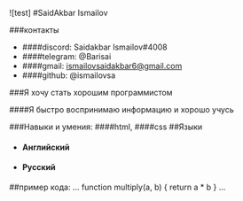 ![test]
#SaidAkbar Ismailov

###контакты
- ####discord: Saidakbar Ismailov#4008
- ####telegram: @Barisai
- ####gmail: ismailovsaidakbar6@gmail.com
- ####github: @ismailovsa
 
###Я хочу стать хорошим программистом

####Я быстро воспринимаю информацию и хорошо учусь

###Навыки и умения:
####html,
####css
##Языки
- #### Английский
- #### Русский
##пример кода:
...
function multiply(a, b) {
    return a * b
}
...

